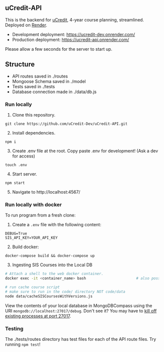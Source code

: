 ## uCredit-API
This is the backend for [uCredit](https://ucredit.me), 4-year course planning, streamlined. Deployed on [Render](render.com).

- Development deployment: https://ucredit-dev.onrender.com/
- Production deployment: https://ucredit-api.onrender.com/

Please allow a few seconds for the server to start up. 

## Structure
- API routes saved in ./routes
- Mongoose Schema saved in ./model
- Tests saved in ./tests
- Database connection made in ./data/db.js

### Run locally
1. Clone this repository. 
```
git clone https://github.com/uCredit-Dev/uCredit-API.git
``` 
2. Install dependencies. 
```
npm i
``` 
3. Create .env file at the root. Copy paste .env for development! (Ask a dev for access)
```
touch .env
``` 
4. Start server.
```
npm start
``` 
5. Navigate to http://localhost:4567/

### Run locally with docker 

To run program from a fresh clone:

1. Create a `.env` file with the following content:

```
DEBUG=True
SIS_API_KEY=YOUR_API_KEY
```

2. Build docker:

```
docker-compose build && docker-compose up
```

3. Ingesting SIS Courses into the Local DB
``` bash 
# Attach a shell to the web docker container.
docker exec -it <container_name> bash                       # also possible in vscode

# run cache course script 
# make sure to run in the code/ directory NOT code/data
node data/cacheSISCoursesWithVersions.js
```

View the contents of your local database in MongoDBCompass using the URI `mongodb://localhost:27017/debug`. Don't see it? You may have to [kill off existing processes at port 27017](https://stackoverflow.com/a/18706913). 

### Testing 
The ./tests/routes directory has test files for each of the API route files. Try running `npm test`!

